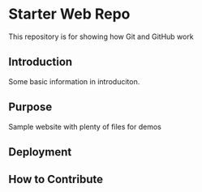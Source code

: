 # Starter Web Repo

This repository is for showing how Git and GitHub work

## Introduction

Some basic information in introduciton.

## Purpose

Sample website with plenty of files for demos

## Deployment

## How to Contribute
